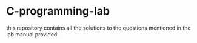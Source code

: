 # C-programming-lab

this repository contains all the solutions to the questions mentioned in the lab manual provided. 
